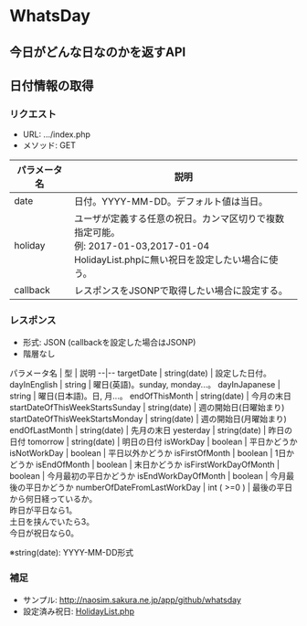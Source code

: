 WhatsDay
===
今日がどんな日なのかを返すAPI
---

## 日付情報の取得
### リクエスト
- URL: .../index.php
- メソッド: GET  

パラメータ名 | 説明
--|--
date | 日付。YYYY-MM-DD。デフォルト値は当日。
holiday | ユーザが定義する任意の祝日。カンマ区切りで複数指定可能。<br>例: 2017-01-03,2017-01-04<br>HolidayList.phpに無い祝日を設定したい場合に使う。
callback | レスポンスをJSONPで取得したい場合に設定する。

### レスポンス
- 形式: JSON (callbackを設定した場合はJSONP)
- 階層なし

パラメータ名 | 型 | 説明
--|--
targetDate | string(date) | 設定した日付。
dayInEnglish | string | 曜日(英語)。sunday, monday...。
dayInJapanese | string | 曜日(日本語)。日, 月...。
endOfThisMonth | string(date) | 今月の末日
startDateOfThisWeekStartsSunday | string(date) | 週の開始日(日曜始まり)
startDateOfThisWeekStartsMonday | string(date) | 週の開始日(月曜始まり)
endOfLastMonth | string(date) | 先月の末日
yesterday | string(date) | 昨日の日付
tomorrow | string(date) | 明日の日付
isWorkDay | boolean | 平日かどうか
isNotWorkDay | boolean | 平日以外かどうか
isFirstOfMonth | boolean | 1日かどうか
isEndOfMonth | boolean | 末日かどうか
isFirstWorkDayOfMonth | boolean | 今月最初の平日かどうか
isEndWorkDayOfMonth | boolean | 今月最後の平日かどうか
numberOfDateFromLastWorkDay | int ( >=0 ) | 最後の平日から何日経っているか。<br>昨日が平日なら1。<br>土日を挟んでいたら3。<br>今日が祝日なら0。

※string(date): YYYY-MM-DD形式

### 補足
- サンプル: http://naosim.sakura.ne.jp/app/github/whatsday
- 設定済み祝日: [HolidayList.php](https://github.com/naosim/whatsday/blob/master/src/domain/HolidayList.php)
